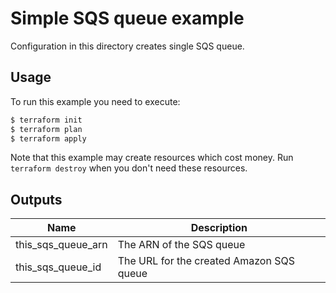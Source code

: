 # Simple SQS queue example

Configuration in this directory creates single SQS queue.

## Usage

To run this example you need to execute:

```bash
$ terraform init
$ terraform plan
$ terraform apply
```

Note that this example may create resources which cost money. Run `terraform destroy` when you don't need these resources.

<!-- BEGINNING OF PRE-COMMIT-TERRAFORM DOCS HOOK -->

## Outputs

| Name | Description |
|------|-------------|
| this_sqs_queue_arn | The ARN of the SQS queue |
| this_sqs_queue_id | The URL for the created Amazon SQS queue |

<!-- END OF PRE-COMMIT-TERRAFORM DOCS HOOK -->
